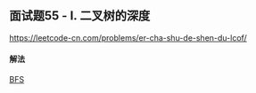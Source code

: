 ## 面试题55 - I. 二叉树的深度

https://leetcode-cn.com/problems/er-cha-shu-de-shen-du-lcof/


#### 解法  

[BFS](_1.py)

